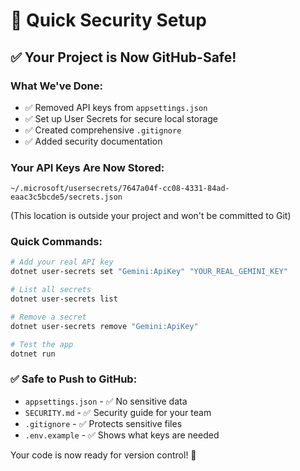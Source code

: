 # 🚀 Quick Security Setup

## ✅ Your Project is Now GitHub-Safe!

### What We've Done:
- ✅ Removed API keys from `appsettings.json`
- ✅ Set up User Secrets for secure local storage
- ✅ Created comprehensive `.gitignore`
- ✅ Added security documentation

### Your API Keys Are Now Stored:
```
~/.microsoft/usersecrets/7647a04f-cc08-4331-84ad-eaac3c5bcde5/secrets.json
```
(This location is outside your project and won't be committed to Git)

### Quick Commands:
```bash
# Add your real API key
dotnet user-secrets set "Gemini:ApiKey" "YOUR_REAL_GEMINI_KEY"

# List all secrets
dotnet user-secrets list

# Remove a secret
dotnet user-secrets remove "Gemini:ApiKey"

# Test the app
dotnet run
```

### ✅ Safe to Push to GitHub:
- `appsettings.json` - ✅ No sensitive data
- `SECURITY.md` - ✅ Security guide for your team
- `.gitignore` - ✅ Protects sensitive files
- `.env.example` - ✅ Shows what keys are needed

Your code is now ready for version control! 🎉
